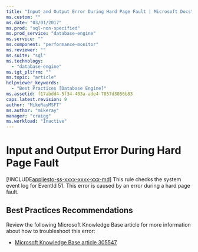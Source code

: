 ```yaml
---
title: "Input and Output Error During Hard Page Fault | Microsoft Docs"
ms.custom: ""
ms.date: "03/01/2017"
ms.prod: "sql-non-specified"
ms.prod_service: "database-engine"
ms.service: ""
ms.component: "performance-monitor"
ms.reviewer: ""
ms.suite: "sql"
ms.technology: 
  - "database-engine"
ms.tgt_pltfrm: ""
ms.topic: "article"
helpviewer_keywords: 
  - "Best Practices [Database Engine]"
ms.assetid: f17abdd4-5f34-403a-ade4-7857d3056b83
caps.latest.revision: 9
author: "MikeRayMSFT"
ms.author: "mikeray"
manager: "craigg"
ms.workload: "Inactive"
---
```

# Input and Output Error During Hard Page Fault
[!INCLUDE[appliesto-ss-xxxx-xxxx-xxx-md](../../includes/appliesto-ss-xxxx-xxxx-xxx-md.md)]
  This rule checks the system event log for EventId 51. This error is caused by an error during a hard page fault.  
  
## Best Practices Recommendations  
 Review the following Microsoft Knowledge Base article for more information about how to troubleshoot this error:  
  
-   [Microsoft Knowledge Base article 305547](http://go.microsoft.com/fwlink/?linkid=117748)  
  
  
